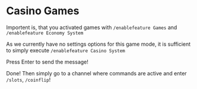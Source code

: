 # Casino Games
<warning> 
    Importent is, that you activated games with <code>/enablefeature Games</code> and <code>/enablefeature Economy System</code> 
</warning>
<procedure title="" id="casinogames">
    <step>
        <p>As we currently have no settings options for this game mode, it is sufficient to simply execute <code>/enablefeature Casino System</code></p>
    </step>
    <step>
        <p>Press <shortcut>Enter</shortcut> to send the message!</p>
    </step>
    <step>
        <p>Done! Then simply go to a channel where commands are active and enter <code>/slots</code>, <code>/coinflip</code>!</p>
    </step>
</procedure>